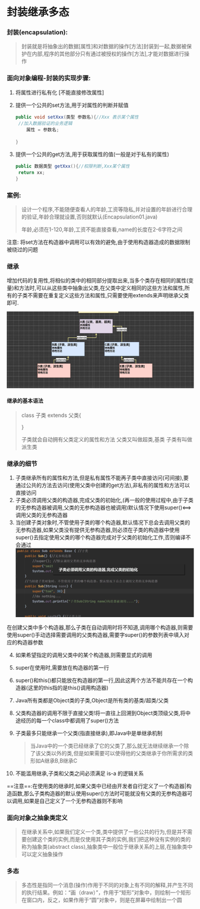 # 封装继承多态

### 封装(encapsulation):

> 封装就是将抽象出的数据[属性]和对数据的操作[方法]封装到一起,数据被保护在内部,程序的其他部分只有通过被授权的操作[方法],才能对数据进行操作



### 面向对象编程-封装的实现步骤:

1. 将属性进行私有化 [不能直接修改属性]

2. 提供一个公共的set方法,用于对属性的判断并赋值

   ```java
   public void setXxx(类型 参数名){//Xxx 表示某个属性
   	//加入数据验证的业务逻辑
       属性 = 参数名;
   
   }
   ```

   

3. 提供一个公共的get方法,用于获取属性的值(一般是对于私有的属性)

   ```java
   public 数据类型 getXxx(){//权限判断,Xxx某个属性
   	return xx;
   }
   ```



### 案例:

> 设计一个程序,不能随便查看人的年龄,工资等隐私,并对设置的年龄进行合理的验证,年龄合理就设置,否则就默认(Encapsulation01.java)
>
> 年龄,必须在1-120,年龄,工资不能直接查看,name的长度在2-6字符之间

注意:
将set方法在构造器中调用可以有效的避免,由于使用构造器造成的数据限制被绕过的问题





### 继承

增加代码的复用性,将相似的类中的相同部分提取出来,当多个类存在相同的属性(变量)和方法时,可以从这些类中抽象出父类,在父类中定义相同的这些方法和属性,所有的子类不需要在重复定义这些方法和属性,只需要使用extends来声明继承父类即可.

![image-20230502161803455](image-20230502161803455.png)

#### 继承的基本语法

> class 子类 extends 父类{
>
> }
>
> 子类就会自动拥有父类定义的属性和方法
> 父类又叫做超类,基类
> 子类有叫做派生类



### 继承的细节

1. 子类继承所有的属性和方法,但是私有属性不能再子类中直接访问(可间接),要通过公共的方法去访问(使用父类中创建的get方法),非私有的属性和方法可以直接访问
2. 子类必须调用父类的构造器,完成父类的初始化,(再一般的使用过程中,由于子类的无参构造器被调用,父类的无参构造器也被调用)默认情况下使用super()<==>调用父类的无参构造器
3. 当创建子类对象时,不管使用子类的哪个构造器,默认情况下总会去调用父类的无参构造器,如果父类没有提供无参构造器,则必须在子类的构造器中使用super()去指定使用父类的哪个构造器完成对于父类的初始化工作,否则编译不会通过![image-20230502175243614](image-20230502175243614.png)

在创建父类中多个构造器,那么子类在自动调用时将不知道,调用哪个构造器,则需要使用super()手动选择需要调用的父类构造器,需要字super()的参数列表中填入对应的构造器参数

4. 如果希望指定的调用父类中的某个构造器,则需要显式的调用

5. super在使用时,需要放在构造器的第一行

6. super()和this()都只能放在构造器的第一行,因此这两个方法不能共存在一个构造器(这里的this指的是this()调用构造器)

7. Java所有类都是Object类的子类,Object是所有类的基类/超类/父类

8. 父类构造器的调用不限于直接父类!将一直往上回溯到Object类顶级父类,将中途经历的每一个class中都调用了super()方法

9. 子类最多只能继承一个父类(指直接继承),即Java中是单继承机制
   >当Java中的一个类已经继承了它的父类了,那么就无法继续继承一个除了该父类以外的类,但是如果需要可以使得他的父类继承于你所需求的类	形如A继承B,B继承C

10. 不能滥用继承,子类和父类之间必须满足 is-a 的逻辑关系

==注意==:在使用类的继承时,如果父类中已经由开发者自行定义了一个构造器|构造函数,那么子类构造器的默认使用super()方法时可能就没有父类的无参构造器可以调用,如果是自己定义了一个无参构造器则不影响

### 面向对象之抽象类定义

>在继承关系中,如果我们定义一个类,类中提供了一些公共的行为,但是并不需要创建这个类的实例,而是仅使用其子类的实例,我们把这种没有实例的类的称为抽象类(abstract class),抽象类中一般位于继承关系的上层,在抽象类中可以定义抽象操作

### 多态

>多态性是指同一个消息(操作)作用于不同的对象上有不同的解释,并产生不同的执行结果。例如：“画（draw）”，作用于“矩形”对象中，则绘制一个矩形在窗口内，反之，如果作用于“圆”对象中，则是在屏幕中绘制出一个圆